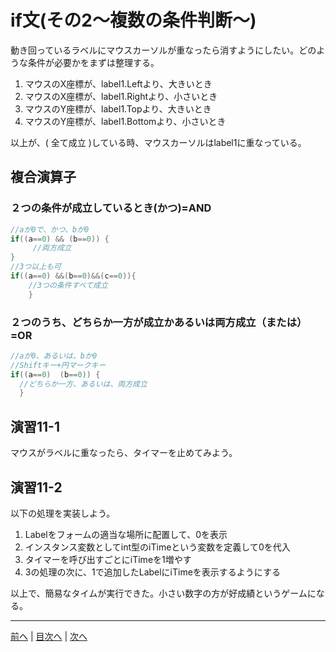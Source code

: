 # if文(その2～複数の条件判断～)
動き回っているラベルにマウスカーソルが重なったら消すようにしたい。どのような条件が必要かをまずは整理する。

1. マウスのX座標が、label1.Leftより、大きいとき
2. マウスのX座標が、label1.Rightより、小さいとき
3. マウスのY座標が、label1.Topより、大きいとき
4. マウスのY座標が、label1.Bottomより、小さいとき

以上が、( 全て成立 )している時、マウスカーソルはlabel1に重なっている。

## 複合演算子
### ２つの条件が成立しているとき(かつ)=AND

```cs
//aが0で、かつ、bが0
if((a==0) && (b==0)) {
     //両方成立
}
//3つ以上も可
if((a==0) &&(b==0)&&(c==0)){
    //3つの条件すべて成立
    }
```

### ２つのうち、どちらか一方が成立かあるいは両方成立（または）=OR

```cs
//aが0、あるいは、bか0
//Shiftキー+円マークキー
if((a==0)  (b==0)) {
  //どちらか一方、あるいは、両方成立
  }
```

## 演習11-1
マウスがラベルに重なったら、タイマーを止めてみよう。

## 演習11-2
以下の処理を実装しよう。

1.	Labelをフォームの適当な場所に配置して、0を表示
2.	インスタンス変数としてint型のiTimeという変数を定義して0を代入
3.	タイマーを呼び出すごとにiTimeを1増やす
4.	3の処理の次に、1で追加したLabelにiTimeを表示するようにする

以上で、簡易なタイムが実行できた。小さい数字の方が好成績というゲームになる。

---

[前へ](10.md) | [目次へ](README.md#%E7%9B%AE%E6%AC%A1) | [次へ](12.md)
